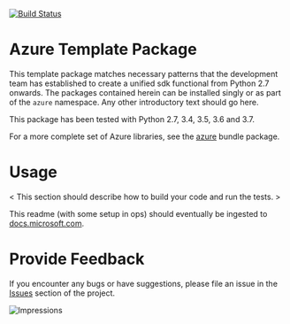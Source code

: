 [![Build Status](https://dev.azure.com/azure-sdk/public/_apis/build/status/azure-sdk-for-python.client?branchName=master)](https://dev.azure.com/azure-sdk/public/_build/latest?definitionId=46?branchName=master)

# Azure Template Package

This template package matches necessary patterns that the development team has established to create a unified sdk functional from Python 2.7 onwards. The packages contained herein can be installed singly or as part of the `azure` namespace. Any other introductory text should go here.

This package has been tested with Python 2.7, 3.4, 3.5, 3.6 and 3.7.

For a more complete set of Azure libraries, see the [azure](https://pypi.python.org/pypi/azure) bundle package.


# Usage

< This section should describe how to build your code and run the tests. >

This readme (with some setup in ops) should eventually be ingested to [docs.microsoft.com](https://docs.microsoft.com/).

# Provide Feedback

If you encounter any bugs or have suggestions, please file an issue in the [Issues](<https://github.com/Azure/azure-sdk-for-python/issues>) section of the project.

![Impressions](https://azure-sdk-impressions.azurewebsites.net/api/impressions/azure-sdk-for-python%2Fazure-template%2FREADME.png)
